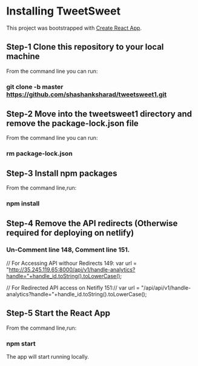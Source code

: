 # Installing TweetSweet

This project was bootstrapped with [Create React App](https://github.com/facebook/create-react-app).

## Step-1 Clone this repository to your local machine

From the command line you can run:

### git clone -b master https://github.com/shashanksharad/tweetsweet1.git

## Step-2 Move into the tweetsweet1 directory and remove the package-lock.json file

From the command line you can run:
### rm package-lock.json

## Step-3 Install npm packages

From the command line,run:

### npm install

## Step-4 Remove the API redirects (Otherwise required for deploying on netlify)

### Un-Comment line 148, Comment line 151.
// For Accessing API withour Redirects
149: var url = "http://35.245.119.65:8000/api/v1/handle-analytics?handle="+handle_id.toString().toLowerCase();

// For Redirected API access on Netifly
151://  var url = "/api/api/v1/handle-analytics?handle="+handle_id.toString().toLowerCase();
    

## Step-5 Start the React App
From the command line,run:

### npm start

The app will start running locally.
